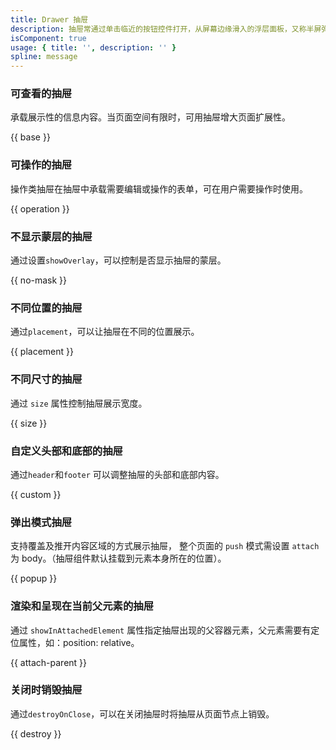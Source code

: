 ```yaml
---
title: Drawer 抽屉
description: 抽屉常通过单击临近的按钮控件打开，从屏幕边缘滑入的浮层面板，又称半屏弹窗。
isComponent: true
usage: { title: '', description: '' }
spline: message
---
```


### 可查看的抽屉

承载展示性的信息内容。当页面空间有限时，可用抽屉增大页面扩展性。

{{ base }}

### 可操作的抽屉

操作类抽屉在抽屉中承载需要编辑或操作的表单，可在用户需要操作时使用。

{{ operation }}

### 不显示蒙层的抽屉

通过设置`showOverlay`，可以控制是否显示抽屉的蒙层。

{{ no-mask }}

### 不同位置的抽屉

通过`placement`，可以让抽屉在不同的位置展示。

{{ placement }}

### 不同尺寸的抽屉

通过 `size` 属性控制抽屉展示宽度。

{{ size }}

### 自定义头部和底部的抽屉

通过`header`和`footer` 可以调整抽屉的头部和底部内容。

{{ custom }}

### 弹出模式抽屉

支持覆盖及推开内容区域的方式展示抽屉，
整个页面的 `push` 模式需设置 `attach` 为 body。（抽屉组件默认挂载到元素本身所在的位置）。

{{ popup }}

### 渲染和呈现在当前父元素的抽屉

通过 `showInAttachedElement` 属性指定抽屉出现的父容器元素，父元素需要有定位属性，如：position: relative。

{{ attach-parent }}

### 关闭时销毁抽屉

通过`destroyOnClose`，可以在关闭抽屉时将抽屉从页面节点上销毁。

{{ destroy }}

